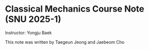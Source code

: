 # Classical Mechanics Course Note (SNU 2025-1)

Instructor: Yongju Baek

This note was written by Taegeun Jeong and Jaebeom Cho
